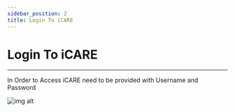 ```yaml
---
sidebar_position: 2
title: Login To iCARE
---
```


# Login To iCARE
---

In Order to Access iCARE  need to be provided with Username and Password

 ![img alt](/img/login1.png)
 